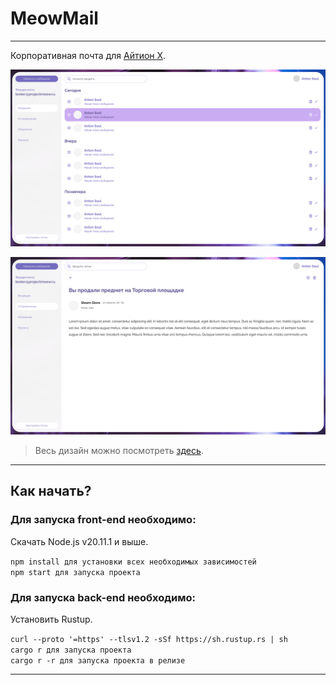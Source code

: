 # MeowMail

- --

Корпоративная почта для [Айтион X](https://www.xn--80aqcrew.xn--p1ai/).

![DesignSample.png](.github%2FDesignSample.png) 

![SecondDesignSample.png](.github%2FSecondDesignSample.png)

> Весь дизайн можно посмотреть [здесь](https://www.figma.com/file/bf9iZLqGJmPSIJkgIEqXGW/Untitled?type=design&node-id=0-1&mode=design&t=j1TWqlkY9yv560ZR-0).

- --

## Как начать?  

### Для запуска front-end необходимо:  

Скачать Node.js v20.11.1 и выше.

``npm install для установки всех необходимых зависимостей``  
``npm start для запуска проекта``

### Для запуска back-end необходимо:  

Установить Rustup.  

``curl --proto '=https' --tlsv1.2 -sSf https://sh.rustup.rs | sh``  
``cargo r для запуска проекта``  
``cargo r -r для запуска проекта в релизе``  

- --
